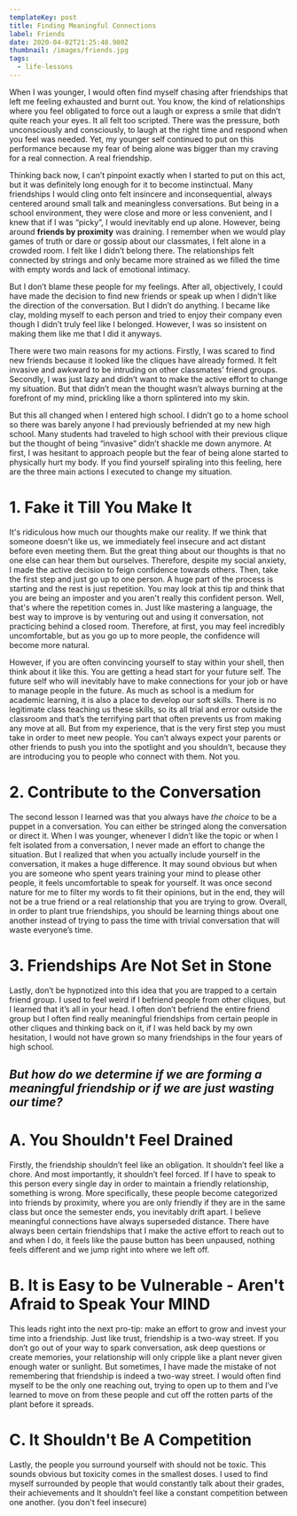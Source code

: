 ```yaml
---
templateKey: post
title: Finding Meaningful Connections
label: Friends
date: 2020-04-02T21:25:48.980Z
thumbnail: /images/friends.jpg
tags:
  - life-lessons
---
```

When I was younger, I would often find myself chasing after friendships that left me feeling exhausted and burnt out. You know, the kind of relationships where you feel obligated to force out a laugh or express a smile that didn’t quite reach your eyes. It all felt too scripted. There was the pressure, both unconsciously and consciously, to laugh at the right time and respond when you feel was needed. Yet, my younger self continued to put on this performance because my fear of being alone was bigger than my craving for a real connection. A real friendship. 

Thinking back now, I can’t pinpoint exactly when I started to put on this act, but it was definitely long enough for it to become instinctual. Many friendships I would cling onto felt insincere and inconsequential, always centered around small talk and meaningless conversations. But being in a school environment, they were close and more or less convenient, and I knew that if I was “picky”, I would inevitably end up alone. However, being around **friends by proximity** was draining. I remember when we would play games of truth or dare or gossip about our classmates, I felt alone in a crowded room. I felt like I didn’t belong there. The relationships felt connected by strings and only became more strained as we filled the time with empty words and lack of emotional intimacy. 

But I don’t blame these people for my feelings. After all, objectively, I could have made the decision to find new friends or speak up when I didn’t like the direction of the conversation. But I didn’t do anything. I became like clay, molding myself to each person and tried to enjoy their company even though I didn’t truly feel like I belonged. However, I was so insistent on making them like me that I did it anyways. 

There were two main reasons for my actions. Firstly, I was scared to find new friends because it looked like the cliques have already formed. It felt invasive and awkward to be intruding on other classmates’ friend groups. Secondly, I was just lazy and didn’t want to make the active effort to change my situation. But that didn’t mean the thought wasn’t always burning at the forefront of my mind, prickling like a thorn splintered into my skin. 

But this all changed when I entered high school. I didn’t go to a home school so there was barely anyone I had previously befriended at my new high school. Many students had traveled to high school with their previous clique but the thought of being “invasive” didn’t shackle me down anymore. At first, I was hesitant to approach people but the fear of being alone started to physically hurt my body. If you find yourself spiraling into this feeling, here are the three main actions I executed to change my situation. 

# 1. Fake it Till You Make It

It's ridiculous how much our thoughts make our reality. If we think that someone doesn't like us, we immediately feel insecure and act distant before even meeting them. But the great thing about our thoughts is that no one else can hear them but ourselves. Therefore, despite my social anxiety, I made the active decision to feign confidence towards others. Then, take the first step and just go up to one person. A huge part of the process is starting and the rest is just repetition. You may look at this tip and think that you are being an imposter and you aren't really this confident person. Well, that's where the repetition comes in. Just like mastering a language, the best way to improve is by venturing out and using it conversation, not practicing behind a closed room. Therefore, at first, you may feel incredibly uncomfortable, but as you go up to more people, the confidence will become more natural. 

However, if you are often convincing yourself to stay within your shell, then think about it like this. You are getting a head start for your future self. The future self who will inevitably have to make connections for your job or have to manage people in the future. As much as school is a medium for academic learning, it is also a place to develop our soft skills. There is no legitimate class teaching us these skills, so its all trial and error outside the classroom and that’s the terrifying part that often prevents us from making any move at all. But from my experience, that is the very first step you must take in order to meet new people. You can’t always expect your parents or other friends to push you into the spotlight and you shouldn’t, because they are introducing you to people who connect with them. Not you. 

# 2. Contribute to the Conversation

The second lesson I learned was that you always have _the choice_ to be a puppet in a conversation. You can either be stringed along the conversation or direct it. When I was younger, whenever I didn’t like the topic or when I felt isolated from a conversation, I never made an effort to change the situation. But I realized that when you actually include yourself in the conversation, it makes a huge difference. It may sound obvious but when you are someone who spent years training your mind to please other people, it feels uncomfortable to speak for yourself. It was once second nature for me to filter my words to fit their opinions, but in the end, they will not be a true friend or a real relationship that you are trying to grow. Overall, in order to plant true friendships, you should be learning things about one another instead of trying to pass the time with trivial conversation that will waste everyone’s time. 

# 3. Friendships Are Not Set in Stone

Lastly, don’t be hypnotized into this idea that you are trapped to a certain friend group. I used to feel weird if I befriend people from other cliques, but I learned that it’s all in your head. I often don’t befriend the entire friend group but I often find really meaningful friendships from certain people in other cliques and thinking back on it, if I was held back by my own hesitation, I would not have grown so many friendships in the four years of high school. 

## **_But how do we determine if we are forming a meaningful friendship or if we are just wasting our time?_**

# A. You Shouldn't Feel Drained

Firstly, the friendship shouldn’t feel like an obligation. It shouldn’t feel like a chore. And most importantly, it shouldn’t feel forced. If I have to speak to this person every single day in order to maintain a friendly relationship, something is wrong. More specifically, these people become categorized into friends by proximity, where you are only friendly if they are in the same class but once the semester ends, you inevitably drift apart. I believe meaningful connections have always superseded distance. There have always been certain friendships that I make the active effort to reach out to and when I do, it feels like the pause button has been unpaused, nothing feels different and we jump right into where we left off. 

# B. It is Easy to be Vulnerable - Aren't Afraid to Speak Your MIND

This leads right into the next pro-tip: make an effort to grow and invest your time into a friendship. Just like trust, friendship is a two-way street. If you don’t go out of your way to spark conversation, ask deep questions or create memories, your relationship will only cripple like a plant never given enough water or sunlight. But sometimes, I have made the mistake of not remembering that friendship is indeed a two-way street. I would often find myself to be the only one reaching out, trying to open up to them and I’ve learned to move on from these people and cut off the rotten parts of the plant before it spreads.

# C. It Shouldn't Be A Competition

Lastly, the people you surround yourself with should not be toxic. This sounds obvious but toxicity comes in the smallest doses. I used to find myself surrounded by people that would constantly talk about their grades, their achievements and It shouldn’t feel like a constant competition between one another. (you don't feel insecure)
